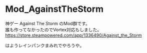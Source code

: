 # Mod_AgainstTheStorm
神ゲー Against The Storm のMod群です。  
誰も作ってなかったのでVortex対応もしました。  
https://store.steampowered.com/app/1336490/Against_the_Storm  
  
はようレインパンクまみれでやろうや。  
